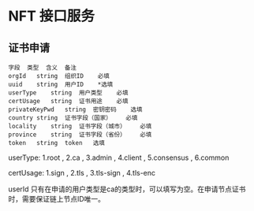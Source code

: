 # NFT 接口服务



## 证书申请

```
字段	类型	含义	备注
orgId	string	组织ID	必填
uuid	string	用户ID	*选填
userType	string	用户类型	必填
certUsage	string	证书用途	必填
privateKeyPwd	string	密钥密码	选填
country	string	证书字段（国家）	必填
locality	string	证书字段（城市）	必填
province	string	证书字段（省份）	必填
token	string	token	选填
```

userType: 1.root , 2.ca , 3.admin , 4.client , 5.consensus , 6.common

certUsage: 1.sign , 2.tls , 3.tls-sign , 4.tls-enc

userId 只有在申请的用户类型是ca的类型时，可以填写为空。在申请节点证书时，需要保证链上节点ID唯一。
